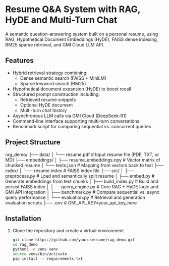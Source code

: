 # Resume Q&A System with RAG, HyDE and Multi-Turn Chat

A semantic question-answering system built on a personal resume, using RAG, Hypothetical Document Embeddings (HyDE), FAISS dense indexing, BM25 sparse retrieval, and GMI Cloud LLM API.

## Features

- Hybrid retrieval strategy combining:
  - Dense semantic search (FAISS + MiniLM)
  - Sparse keyword search (BM25)
- Hypothetical document expansion (HyDE) to boost recall
- Structured prompt construction including:
  - Retrieved resume snippets
  - Optional HyDE document
  - Multi-turn chat history
- Asynchronous LLM calls via GMI Cloud (DeepSeek-R1)
- Command-line interface supporting multi-turn conversations
- Benchmark script for comparing sequential vs. concurrent queries

## Project Structure

 rag_demo/ ├── data/ │ └── resume.pdf # Input resume file (PDF, TXT, or MD) ├── embeddings/ │ ├── resume_embeddings.npy # Vector matrix of chunked resume │ └── texts.json # Mapping from vectors back to text ├── index/ │ └── resume.index # FAISS index file ├── src/ │ ├── preprocess.py # Load and semantically split resume │ ├── embed.py # Generate embeddings from text chunks │ ├── build_index.py # Build and persist FAISS index │ ├── query_engine.py # Core RAG + HyDE logic and GMI API integration │ ├── benchmark.py # Compare sequential vs. async query performance │ └── evaluation.py # Retrieval and generation evaluation scripts ├── .env # GMI_API_KEY=your_api_key_here 

## Installation

1. Clone the repository and create a virtual environment
   ```bash
   git clone https://github.com/yourusername/rag_demo.git
   cd rag_demo
   python3 -m venv venv
   source venv/bin/activate
   pip install -r requirements.txt
   
